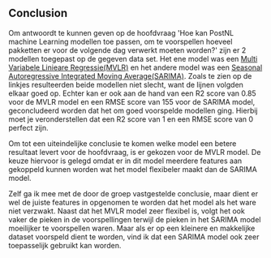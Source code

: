 ## Conclusion

Om antwoordt te kunnen geven op de hoofdvraag 'Hoe kan PostNL machine Learning modellen toe passen, om te voorspellen hoeveel pakketten er voor de volgende dag verwerkt moeten worden?' zijn er 2 modellen toegepast op de gegeven data set. Het ene model was een [Multi Variabele Linieare Regressie(MVLR)](https://github.com/Emir-Acikgoz-50/Minor-Data-Science/blob/main/Notebook%20Bewijzen/visualisatie%20MVLR%201.PNG) en het andere model was een [Seasonal Autoregressive Integrated Moving Average(SARIMA)](https://github.com/Emir-Acikgoz-50/Minor-Data-Science/blob/main/Notebook%20Bewijzen/visualisatie%20sarima.PNG). Zoals te zien op de linkjes resulteerden beide modellen niet slecht, want de lijnen volgden elkaar goed op. Echter kan er ook aan de hand van een R2 score van 0.85 voor de MVLR model en een RMSE score van 155 voor de SARIMA model, geconcludeerd worden dat het om goed voorspelde modellen ging. Hierbij moet je veronderstellen dat een R2 score van 1 en een RMSE score van 0 perfect zijn.

Om tot een uiteindelijke conclusie te komen welke model een betere resultaat levert voor de hoofdvraag, is er gekozen voor de MVLR model. De keuze hiervoor is gelegd omdat er in dit model meerdere features aan gekoppeld kunnen worden wat het model flexibeler maakt dan de SARIMA model.

Zelf ga ik mee met de door de groep vastgestelde conclusie, maar dient er wel de juiste features in opgenomen te worden dat het model als het ware niet verzwakt. Naast dat het MVLR model zeer flexibel is, volgt het ook vaker de pieken in de voorspellingen terwijl de pieken in het SARIMA model moeilijker te voorspellen waren. Maar als er op een kleinere en makkelijke dataset voorspeld dient te worden, vind ik dat een SARIMA model ook zeer toepasselijk gebruikt kan worden.

